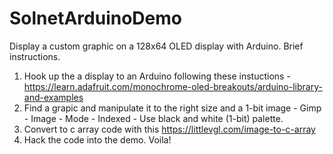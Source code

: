 # SolnetArduinoDemo
Display a custom graphic on a 128x64 OLED display with Arduino. Brief instructions.

1. Hook up the a display to an Arduino following these instuctions - https://learn.adafruit.com/monochrome-oled-breakouts/arduino-library-and-examples
2. Find a grapic and manipulate it to the right size and a 1-bit image - Gimp - Image - Mode - Indexed - Use black and white (1-bit) palette.
3. Convert to c array code with this https://littlevgl.com/image-to-c-array
4. Hack the code into the demo. Voila!

